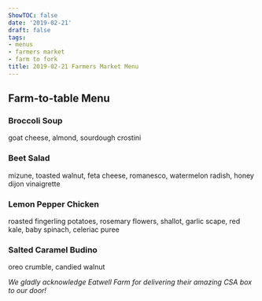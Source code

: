 ```yaml
---
ShowTOC: false
date: '2019-02-21'
draft: false
tags:
- menus
- farmers market
- farm to fork
title: 2019-02-21 Farmers Market Menu
---
```


## Farm\-to\-table Menu

### Broccoli Soup

goat cheese, almond, sourdough crostini

### Beet Salad

mizune, toasted walnut, feta cheese, romanesco,
watermelon radish, honey dijon vinaigrette

### Lemon Pepper Chicken

roasted fingerling potatoes, rosemary flowers, shallot,
garlic scape, red kale, baby spinach, celeriac puree

### Salted Caramel Budino

oreo crumble, candied walnut


*We gladly acknowledge Eatwell Farm for*
*delivering their amazing CSA box to our door\!*
